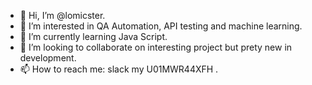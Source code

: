 - 👋 Hi, I’m @lomicster.
- 👀 I’m interested in QA Automation, API testing and machine learning.
- 🌱 I’m currently learning Java Script.
- 💞️ I’m looking to collaborate on interesting project but prety new in development.
- 📫 How to reach me: slack my U01MWR44XFH .

<!---
lomicster/lomicster is a ✨ special ✨ repository because its `README.md` (this file) appears on your GitHub profile.
You can click the Preview link to take a look at your changes.
--->
